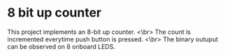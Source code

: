 # 8 bit up counter 
This project implements an 8-bit up counter. <\br>
The count is incremented everytime push button is pressed. <\br>
The binary outuput can be observed on 8 onboard LEDS.
